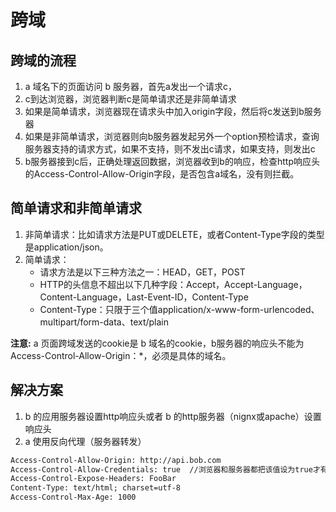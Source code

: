# 跨域

## 跨域的流程

1. a 域名下的页面访问 b 服务器，首先a发出一个请求c，  
2. c到达浏览器，浏览器判断c是简单请求还是非简单请求
3. 如果是简单请求，浏览器现在请求头中加入origin字段，然后将c发送到b服务器
4. 如果是非简单请求，浏览器则向b服务器发起另外一个option预检请求，查询服务器支持的请求方式，如果不支持，则不发出c请求，如果支持，则发出c  
5. b服务器接到c后，正确处理返回数据，浏览器收到b的响应，检查http响应头的Access-Control-Allow-Origin字段，是否包含a域名，没有则拦截。

## 简单请求和非简单请求

1. 非简单请求：比如请求方法是PUT或DELETE，或者Content-Type字段的类型是application/json。
2. 简单请求：
    - 请求方法是以下三种方法之一：HEAD，GET，POST
    - HTTP的头信息不超出以下几种字段：Accept，Accept-Language，Content-Language，Last-Event-ID，Content-Type
    - Content-Type：只限于三个值application/x-www-form-urlencoded、multipart/form-data、text/plain

**注意:** a 页面跨域发送的cookie是 b 域名的cookie，b服务器的响应头不能为Access-Control-Allow-Origin：*，必须是具体的域名。

## 解决方案

1. b 的应用服务器设置http响应头或者 b 的http服务器（nignx或apache）设置响应头
2. a 使用反向代理（服务器转发）

```html
Access-Control-Allow-Origin: http://api.bob.com  
Access-Control-Allow-Credentials: true  //浏览器和服务器都把该值设为true才有效  
Access-Control-Expose-Headers: FooBar  
Content-Type: text/html; charset=utf-8  
Access-Control-Max-Age: 1000
```
